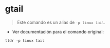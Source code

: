 # gtail

> Este comando es un alias de `-p linux tail`.

- Ver documentación para el comando original:

`tldr -p linux tail`
